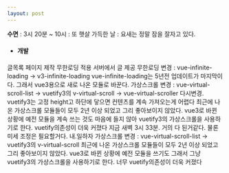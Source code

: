 ```yaml
---
layout: post
---
```

**수면** : 3시 20분 ~ 10시 : 또 햇살 가득한 날 : 요새는 정말 잠을 잘자고 있다. 
* #### 개발
글목록 페이지 제작
무한로딩 적용
서버에서 글 제공
무한로딩 변경 : vue-infinite-loading → v3-infinite-loading
vue-infinite-loading는 5년전 업데이트가 마지막이다. 그래서 vue3용으로 새로 나온 모듈로 바꾼다.
가상스크롤 변경 : vue-virtual-scroll-list → vuetify3의 v-virtual-scroll → vue-virtual-scroller 다시변경. vuetify3는 고정 height고 하단에 닿으면 컨텐츠를 계속 가져오는게 어렵다
최근에 나온 가상스크롤 모듈들이 모두 2년 이상 되었고 그리 좋아보이지 않았다.
 vue3로 바뀐 상황에 예전 모듈을 계속 쓰는 것도 마음에 들지 않아 vuetify3의 가상스크롤을 사용하기로 한다. vuetify의존성이 더욱 커졌다
지금 새벽 3시 33분. 거의 다 된거같다. 물론 미세 조정은 필요할거다. 내.일하자
가상스크롤 변경 : vue-virtual-scroll-list → vuetify3의 v-virtual-scroll
최근에 나온 가상스크롤 모듈들이 모두 2년 이상 되었고 그리 좋아보이지 않았다. vue3로 바뀐 상황에 예전 모듈을 쓰기도 그래서 그냥 vuetify3의 가상스크롤을 사용하기로 한다. 너무 vuetify의존성이 더욱 커졌다